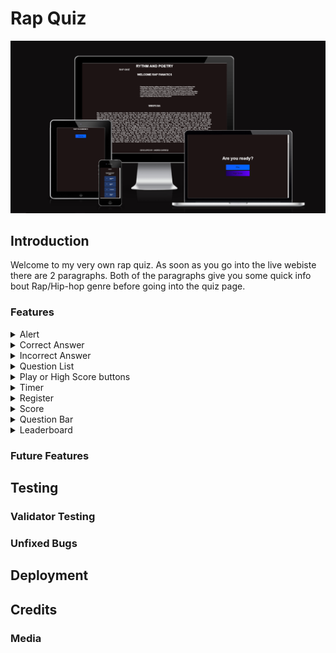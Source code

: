 # Rap Quiz
![Alt text](assets/images/am%20i%20responsive.png)


## Introduction

Welcome to my very own rap quiz. As soon as you go into the live webiste there are 2 paragraphs.
Both of the paragraphs give you some quick info bout Rap/Hip-hop genre before going into the quiz page.


### Features



<details>
<summary>Alert</summary>

Alert after the time has run out.


![Alt text](assets/images/alert.png%0D) 
</details>




<details>
<summary>Correct Answer</summary>
The correct answer turns green.


![Alt text](assets/images/green.png)
</details>






<details>
<summary>Incorrect Answer</summary>
The incorrect answer turns red.


![Alt text](assets/images/red.png%0D) 
</details>







<details>
<summary>Question List</summary>
The questions are randomized and have hover effect.


![Alt text](assets/images/quizlist.PNG%0D)
</details>





<details>
<summary>Play or High Score buttons</summary>
The buttons take you to the quiz or to thte high score page.


![Alt text](assets/images/quiz%20page.PNG%0D)
</details>





<details>
<summary>Timer</summary>


![Alt text](assets/images/timer.PNG%0D) 


</details>






<details>
<summary>Register</summary>
Register Your name/Try again or Go to the home page


![Alt text](assets/images/end.png%0D) 


</details>




<details>
<summary>Score</summary>


![Alt text](assets/images/score.PNG)


</details>






<details>
<summary>Question Bar</summary>


![Alt text](assets/images/qBar.PNG)


</details>





<details>
<summary>Leaderboard</summary>



![Alt text](assets/images/score-name-points.png)


</details>




### Future Features

## Testing 


### Validator Testing 


### Unfixed Bugs


## Deployment



## Credits 
 

### Media

